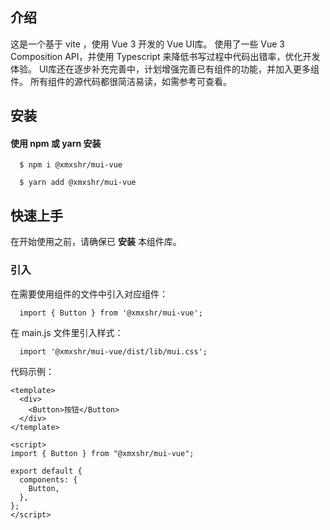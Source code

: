 ## 介绍

这是一个基于 vite ，使用 Vue 3 开发的 Vue UI库。
使用了一些 Vue 3 Composition API，并使用 Typescript 来降低书写过程中代码出错率，优化开发体验。
UI库还在逐步补充完善中，计划增强完善已有组件的功能，并加入更多组件。
所有组件的源代码都很简洁易读，如需参考可查看。

## 安装
#### 使用 npm 或 yarn 安装

```
  $ npm i @xmxshr/mui-vue
```

```
  $ yarn add @xmxshr/mui-vue
```

## 快速上手
在开始使用之前，请确保已 **安装** 本组件库。

### 引入
在需要使用组件的文件中引入对应组件：
```
  import { Button } from '@xmxshr/mui-vue';
```

在 main.js 文件里引入样式：
```
  import '@xmxshr/mui-vue/dist/lib/mui.css';
```

代码示例：
```
<template>
  <div>
    <Button>按钮</Button>
  </div>
</template>

<script>
import { Button } from "@xmxshr/mui-vue";

export default {
  components: {
    Button,
  },
};
</script>
```
